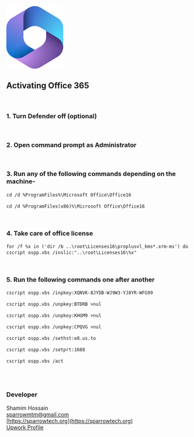 ![Office 365](/365.png)

## Activating Office 365

<br>

### 1. Turn Defender off (optional)

<br>

### 2. Open command prompt as Administrator

<br>

### 3. Run any of the following commands depending on the machine-

```
cd /d %ProgramFiles%\Microsoft Office\Office16

```
```
cd /d %ProgramFiles(x86)%\Microsoft Office\Office16
```

<br>

### 4. Take care of office license

```
for /f %x in ('dir /b ..\root\Licenses16\proplusvl_kms*.xrm-ms') do cscript ospp.vbs /inslic:"..\root\Licenses16\%x"
```

<br>

### 5. Run the following commands one after another

```
cscript ospp.vbs /inpkey:XQNVK-8JYDB-WJ9W3-YJ8YR-WFG99
```
```
cscript ospp.vbs /unpkey:BTDRB >nul
```
```
cscript ospp.vbs /unpkey:KHGM9 >nul
```
```
cscript ospp.vbs /unpkey:CPQVG >nul
```
```
cscript ospp.vbs /sethst:e8.us.to
```
```
cscript ospp.vbs /setprt:1688
```
```
cscript ospp.vbs /act
```


<br><br>

### Developer

Shamim Hossain<br>
sparrowmtm@gmail.com<br>
[https://sparrowtech.org](https://sparrowtech.org)<br>
[Upwork Profile](https://upwork.com/freelancers/~019f659b0849b9115b)